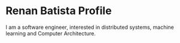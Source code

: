 # Renan Batista Profile

I am a software engineer, interested in distributed systems, machine learning and Computer Architecture.
